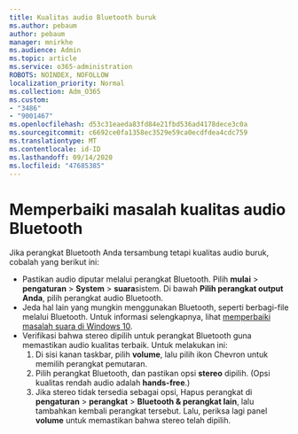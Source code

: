 ```yaml
---
title: Kualitas audio Bluetooth buruk
ms.author: pebaum
author: pebaum
manager: mnirkhe
ms.audience: Admin
ms.topic: article
ms.service: o365-administration
ROBOTS: NOINDEX, NOFOLLOW
localization_priority: Normal
ms.collection: Adm_O365
ms.custom:
- "3486"
- "9001467"
ms.openlocfilehash: d53c31eaeda83fd84e21fbd536ad4178dece3c0a
ms.sourcegitcommit: c6692ce0fa1358ec3529e59ca0ecdfdea4cdc759
ms.translationtype: MT
ms.contentlocale: id-ID
ms.lasthandoff: 09/14/2020
ms.locfileid: "47685385"
---
```

# <a name="fix-bluetooth-audio-quality-issue"></a>Memperbaiki masalah kualitas audio Bluetooth

Jika perangkat Bluetooth Anda tersambung tetapi kualitas audio buruk, cobalah yang berikut ini:

- Pastikan audio diputar melalui perangkat Bluetooth. Pilih **mulai**  >  **pengaturan**  >  **System**  >  **suara**sistem. Di bawah **Pilih perangkat output Anda**, pilih perangkat audio Bluetooth.
- Jeda hal lain yang mungkin menggunakan Bluetooth, seperti berbagi-file melalui Bluetooth. Untuk informasi selengkapnya, lihat [memperbaiki masalah suara di Windows 10](https://support.microsoft.com/help/4520288/windows-10-fix-sound-problems).
- Verifikasi bahwa stereo dipilih untuk perangkat Bluetooth guna memastikan audio kualitas terbaik. Untuk melakukan ini: 
    1. Di sisi kanan taskbar, pilih **volume**, lalu pilih ikon Chevron untuk memilih perangkat pemutaran.
    2. Pilih perangkat Bluetooth, dan pastikan opsi **stereo** dipilih. (Opsi kualitas rendah audio adalah **hands-free**.)
    3. Jika stereo tidak tersedia sebagai opsi, Hapus perangkat di **pengaturan**  >  **perangkat**  >  **Bluetooth & perangkat lain**, lalu tambahkan kembali perangkat tersebut. Lalu, periksa lagi panel **volume** untuk memastikan bahwa stereo telah dipilih.

